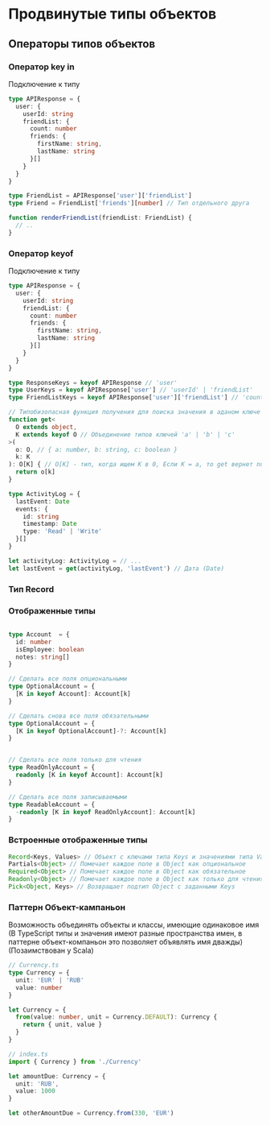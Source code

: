 # Продвинутые типы объектов

## Операторы типов объектов

### Оператор key in

Подключение к типу

```typescript
type APIResponse = {
  user: {
    userId: string
    friendList: {
      count: number
      friends: {
        firstName: string,
        lastName: string
      }[]
    }
  }
}

type FriendList = APIResponse['user']['friendList']
type Friend = FriendList['friends'][number] // Тип отдельного друга

function renderFriendList(friendList: FriendList) {
  // ..
}
```

### Оператор keyof

Подключение к типу

```typescript
type APIResponse = {
  user: {
    userId: string
    friendList: {
      count: number
      friends: {
        firstName: string,
        lastName: string
      }[]
    }
  }
}

type ResponseKeys = keyof APIResponse // 'user'
type UserKeys = keyof APIResponse['user'] // 'userId' | 'friendList'
type FriendListKeys = keyof APIResponse['user']['friendList'] // 'count' | 'friends'

// Типобизопасная функция получения для поиска значения в аданом ключе объекта
function get<
  O extends object,
  K extends keyof O // Объединение типов ключей 'a' | 'b' | 'c'
>(
  o: O, // { a: number, b: string, c: boolean }
  k: K
): O[K] { // O[K] - тип, когда ищем K в 0, Если К = a, то get вернет number
  return o[k]
}

type ActivityLog = {
  lastEvent: Date
  events: {
    id: string
    timestamp: Date
    type: 'Read' | 'Write'
  }[]
}

let activityLog: ActivityLog = // ...
let lastEvent = get(activityLog, 'lastEvent') // Дата (Date)
```

### Тип Record

### Отображенные типы
```typescript

type Account  = {
  id: number
  isEmployee: boolean
  notes: string[]
}

// Сделать все поля опциональными
type OptionalAccount = {
  [K in keyof Account]: Account[k]
}

// Сделать cнова все поля обязательными
type OptionalAccount = {
  [K in keyof OptionalAccount]-?: Account[k]
}


// Сделать все поля только для чтения
type ReadOnlyAccount = {
  readonly [K in keyof Account]: Account[k]
}

// Сделать все поля записываемыми
type ReadableAccount = {
  -readonly [K in keyof ReadOnlyAccount]: Account[k]
}
```
### Встроенные отображенные типы

```typescript
Record<Keys, Values> // Объект с ключами типа Keys и значениями типа Values 
Partials<Object> // Помечает каждое поле в Object как опциональное 
Required<Object> // Помечает каждое поле в Object как обязательное
Readonly<Object> // Помечает каждое поле в Object как только для чтения
Pick<Object, Keys> // Возвращает подтип Object с заданными Keys 
```
### Паттерн Объект-кампаньон
Возможность объединять объекты и классы, имеющие одинаковое имя
(В TypeScript типы и значения имеют разные пространства имен, в паттерне объект-компаньон
это позволяет объявлять имя дважды)
(Позаимствован у Scala)

```typescript
// Currency.ts
type Currency = {
  unit: 'EUR' | 'RUB'
  value: number
}

let Currency = {
  from(value: number, unit = Currency.DEFAULT): Currency {
    return { unit, value }
  }
}

// index.ts
import { Currency } from './Currency'

let amountDue: Currency = {
  unit: 'RUB',
  value: 1000
}

let otherAmountDue = Currency.from(330, 'EUR')
```
